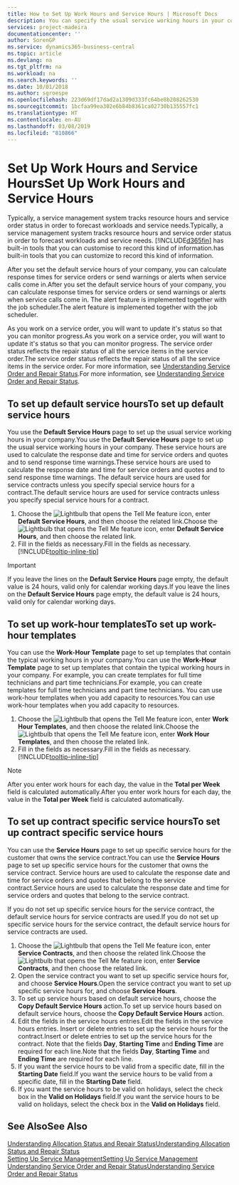 ```yaml
---
title: How to Set Up Work Hours and Service Hours | Microsoft Docs
description: You can specify the usual service working hours in your company. These service hours are used to calculate the response date and time for service orders and quotes, and to send response time warnings.
services: project-madeira
documentationcenter: ''
author: SorenGP
ms.service: dynamics365-business-central
ms.topic: article
ms.devlang: na
ms.tgt_pltfrm: na
ms.workload: na
ms.search.keywords: ''
ms.date: 10/01/2018
ms.author: sgroespe
ms.openlocfilehash: 223d69df17dad2a1309d333fc64be8b208262530
ms.sourcegitcommit: 1bcfaa99ea302e6b84b8361ca02730b135557fc1
ms.translationtype: HT
ms.contentlocale: en-AU
ms.lasthandoff: 03/08/2019
ms.locfileid: "810866"
---
```

# <a name="set-up-work-hours-and-service-hours"></a><span data-ttu-id="18059-104">Set Up Work Hours and Service Hours</span><span class="sxs-lookup"><span data-stu-id="18059-104">Set Up Work Hours and Service Hours</span></span>
<span data-ttu-id="18059-105">Typically, a service management system tracks resource hours and service order status in order to forecast workloads and service needs.</span><span class="sxs-lookup"><span data-stu-id="18059-105">Typically, a service management system tracks resource hours and service order status in order to forecast workloads and service needs.</span></span> [!INCLUDE[d365fin](includes/d365fin_md.md)] <span data-ttu-id="18059-106">has built-in tools that you can customise to record this kind of information.</span><span class="sxs-lookup"><span data-stu-id="18059-106">has built-in tools that you can customize to record this kind of information.</span></span>  
  
<span data-ttu-id="18059-107">After you set the default service hours of your company, you can calculate response times for service orders or send warnings or alerts when service calls come in.</span><span class="sxs-lookup"><span data-stu-id="18059-107">After you set the default service hours of your company, you can calculate response times for service orders or send warnings or alerts when service calls come in.</span></span> <span data-ttu-id="18059-108">The alert feature is implemented together with the job scheduler.</span><span class="sxs-lookup"><span data-stu-id="18059-108">The alert feature is implemented together with the job scheduler.</span></span>   
  
<span data-ttu-id="18059-109">As you work on a service order, you will want to update it's status so that you can monitor progress.</span><span class="sxs-lookup"><span data-stu-id="18059-109">As you work on a service order, you will want to update it's status so that you can monitor progress.</span></span> <span data-ttu-id="18059-110">The service order status reflects the repair status of all the service items in the service order.</span><span class="sxs-lookup"><span data-stu-id="18059-110">The service order status reflects the repair status of all the service items in the service order.</span></span> <span data-ttu-id="18059-111">For more information, see [Understanding Service Order and Repair Status](service-order-repair-status.md).</span><span class="sxs-lookup"><span data-stu-id="18059-111">For more information, see [Understanding Service Order and Repair Status](service-order-repair-status.md).</span></span> 

## <a name="to-set-up-default-service-hours"></a><span data-ttu-id="18059-112">To set up default service hours</span><span class="sxs-lookup"><span data-stu-id="18059-112">To set up default service hours</span></span>  
<span data-ttu-id="18059-113">You use the **Default Service Hours** page to set up the usual service working hours in your company.</span><span class="sxs-lookup"><span data-stu-id="18059-113">You use the **Default Service Hours** page to set up the usual service working hours in your company.</span></span> <span data-ttu-id="18059-114">These service hours are used to calculate the response date and time for service orders and quotes and to send response time warnings.</span><span class="sxs-lookup"><span data-stu-id="18059-114">These service hours are used to calculate the response date and time for service orders and quotes and to send response time warnings.</span></span> <span data-ttu-id="18059-115">The default service hours are used for service contracts unless you specify special service hours for a contract.</span><span class="sxs-lookup"><span data-stu-id="18059-115">The default service hours are used for service contracts unless you specify special service hours for a contract.</span></span>  
  
1. <span data-ttu-id="18059-116">Choose the ![Lightbulb that opens the Tell Me feature](media/ui-search/search_small.png "Tell me what you want to do") icon, enter **Default Service Hours**, and then choose the related link.</span><span class="sxs-lookup"><span data-stu-id="18059-116">Choose the ![Lightbulb that opens the Tell Me feature](media/ui-search/search_small.png "Tell me what you want to do") icon, enter **Default Service Hours**, and then choose the related link.</span></span>  
2. <span data-ttu-id="18059-117">Fill in the fields as necessary.</span><span class="sxs-lookup"><span data-stu-id="18059-117">Fill in the fields as necessary.</span></span> [!INCLUDE[tooltip-inline-tip](includes/tooltip-inline-tip_md.md)]  
  
> [!IMPORTANT]  
>  <span data-ttu-id="18059-118">If you leave the lines on the **Default Service Hours** page empty, the default value is 24 hours, valid only for calendar working days.</span><span class="sxs-lookup"><span data-stu-id="18059-118">If you leave the lines on the **Default Service Hours** page empty, the default value is 24 hours, valid only for calendar working days.</span></span>  
  
## <a name="to-set-up-work-hour-templates"></a><span data-ttu-id="18059-119">To set up work-hour templates</span><span class="sxs-lookup"><span data-stu-id="18059-119">To set up work-hour templates</span></span>
<span data-ttu-id="18059-120">You can use the **Work-Hour Template** page to set up templates that contain the typical working hours in your company.</span><span class="sxs-lookup"><span data-stu-id="18059-120">You can use the **Work-Hour Template** page to set up templates that contain the typical working hours in your company.</span></span> <span data-ttu-id="18059-121">For example, you can create templates for full time technicians and part time technicians.</span><span class="sxs-lookup"><span data-stu-id="18059-121">For example, you can create templates for full time technicians and part time technicians.</span></span> <span data-ttu-id="18059-122">You can use work-hour templates when you add capacity to resources.</span><span class="sxs-lookup"><span data-stu-id="18059-122">You can use work-hour templates when you add capacity to resources.</span></span>  
  
1. <span data-ttu-id="18059-123">Choose the ![Lightbulb that opens the Tell Me feature](media/ui-search/search_small.png "Tell me what you want to do") icon, enter **Work Hour Templates**, and then choose the related link.</span><span class="sxs-lookup"><span data-stu-id="18059-123">Choose the ![Lightbulb that opens the Tell Me feature](media/ui-search/search_small.png "Tell me what you want to do") icon, enter **Work Hour Templates**, and then choose the related link.</span></span>  
2. <span data-ttu-id="18059-124">Fill in the fields as necessary.</span><span class="sxs-lookup"><span data-stu-id="18059-124">Fill in the fields as necessary.</span></span> [!INCLUDE[tooltip-inline-tip](includes/tooltip-inline-tip_md.md)]  
  
> [!Note]
> <span data-ttu-id="18059-125">After you enter work hours for each day, the value in the **Total per Week** field is calculated automatically.</span><span class="sxs-lookup"><span data-stu-id="18059-125">After you enter work hours for each day, the value in the **Total per Week** field is calculated automatically.</span></span>  

## <a name="to-set-up-contract-specific-service-hours"></a><span data-ttu-id="18059-126">To set up contract specific service hours</span><span class="sxs-lookup"><span data-stu-id="18059-126">To set up contract specific service hours</span></span>  
<span data-ttu-id="18059-127">You can use the **Service Hours** page to set up specific service hours for the customer that owns the service contract.</span><span class="sxs-lookup"><span data-stu-id="18059-127">You can use the **Service Hours** page to set up specific service hours for the customer that owns the service contract.</span></span> <span data-ttu-id="18059-128">Service hours are used to calculate the response date and time for service orders and quotes that belong to the service contract.</span><span class="sxs-lookup"><span data-stu-id="18059-128">Service hours are used to calculate the response date and time for service orders and quotes that belong to the service contract.</span></span>  
  
<span data-ttu-id="18059-129">If you do not set up specific service hours for the service contract, the default service hours for service contracts are used.</span><span class="sxs-lookup"><span data-stu-id="18059-129">If you do not set up specific service hours for the service contract, the default service hours for service contracts are used.</span></span>  
  
1. <span data-ttu-id="18059-130">Choose the ![Lightbulb that opens the Tell Me feature](media/ui-search/search_small.png "Tell me what you want to do") icon, enter **Service Contracts**, and then choose the related link.</span><span class="sxs-lookup"><span data-stu-id="18059-130">Choose the ![Lightbulb that opens the Tell Me feature](media/ui-search/search_small.png "Tell me what you want to do") icon, enter **Service Contracts**, and then choose the related link.</span></span>  
2. <span data-ttu-id="18059-131">Open the service contract you want to set up specific service hours for, and choose **Service Hours**.</span><span class="sxs-lookup"><span data-stu-id="18059-131">Open the service contract you want to set up specific service hours for, and choose **Service Hours**.</span></span>  
4. <span data-ttu-id="18059-132">To set up service hours based on default service hours, choose the **Copy Default Service Hours** action.</span><span class="sxs-lookup"><span data-stu-id="18059-132">To set up service hours based on default service hours, choose the **Copy Default Service Hours** action.</span></span>  
5. <span data-ttu-id="18059-133">Edit the fields in the service hours entries.</span><span class="sxs-lookup"><span data-stu-id="18059-133">Edit the fields in the service hours entries.</span></span> <span data-ttu-id="18059-134">Insert or delete entries to set up the service hours for the contract.</span><span class="sxs-lookup"><span data-stu-id="18059-134">Insert or delete entries to set up the service hours for the contract.</span></span> <span data-ttu-id="18059-135">Note that the fields **Day**, **Starting Time** and **Ending Time** are required for each line.</span><span class="sxs-lookup"><span data-stu-id="18059-135">Note that the fields **Day**, **Starting Time** and **Ending Time** are required for each line.</span></span>  
6. <span data-ttu-id="18059-136">If you want the service hours to be valid from a specific date, fill in the **Starting Date** field.</span><span class="sxs-lookup"><span data-stu-id="18059-136">If you want the service hours to be valid from a specific date, fill in the **Starting Date** field.</span></span>  
7. <span data-ttu-id="18059-137">If you want the service hours to be valid on holidays, select the check box in the **Valid on Holidays** field.</span><span class="sxs-lookup"><span data-stu-id="18059-137">If you want the service hours to be valid on holidays, select the check box in the **Valid on Holidays** field.</span></span>  

## <a name="see-also"></a><span data-ttu-id="18059-138">See Also</span><span class="sxs-lookup"><span data-stu-id="18059-138">See Also</span></span>  
[<span data-ttu-id="18059-139">Understanding Allocation Status and Repair Status</span><span class="sxs-lookup"><span data-stu-id="18059-139">Understanding Allocation Status and Repair Status</span></span>](service-allocation-status-and-repair-status.md)  
[<span data-ttu-id="18059-140">Setting Up Service Management</span><span class="sxs-lookup"><span data-stu-id="18059-140">Setting Up Service Management</span></span>](service-setup-service.md)  
[<span data-ttu-id="18059-141">Understanding Service Order and Repair Status</span><span class="sxs-lookup"><span data-stu-id="18059-141">Understanding Service Order and Repair Status</span></span>](service-order-repair-status.md)  
